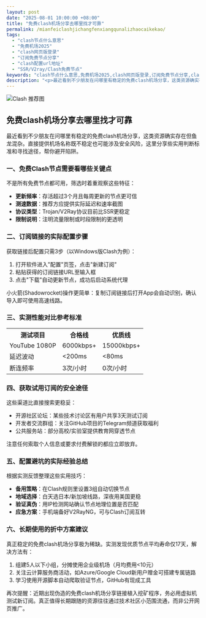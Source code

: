 ```yaml
---
layout: post
date: "2025-08-01 10:00:00 +08:00"
title: "免费clash机场分享去哪里找才可靠"
permalink: /mianfeiclashjichangfenxiangqunalizhaocaikekao/
tags:
  - "clash节点什么意思"
  - "免费机场2025"
  - "clash网页版登录"
  - "订阅免费节点分享"
  - "clash配置url地址"
  - "SSR/V2ray/Clash免费节点"
keywords: "clash节点什么意思,免费机场2025,clash网页版登录,订阅免费节点分享,clash配置url地址,SSR/V2ray/Clash免费节点"
description: "<p>最近看到不少朋友在问哪里有稳定的免费clash机场分享，这类资源确实存在但鱼龙混杂。直接提供机场名称既不稳定也可能涉及安全风险，这里分享些实用判断标准和寻找途径，帮你避开陷阱。</p>"
---
```


![Clash 推荐图](https://clashjd.github.io/assets/img/六月一个月的机场订阅.png)

## 免费clash机场分享去哪里找才可靠

<p>最近看到不少朋友在问哪里有稳定的免费clash机场分享，这类资源确实存在但鱼龙混杂。直接提供机场名称既不稳定也可能涉及安全风险，这里分享些实用判断标准和寻找途径，帮你避开陷阱。</p>
<h3>一、免费Clash节点需要看哪些关键点</h3>
<p>不是所有免费节点都可用，筛选时着重观察这些特征：</p>
<ul>
<li><strong>更新频率</strong>：存活超过3个月且每周更新的节点更可信</li>
<li><strong>测速数据</strong>：推荐方应提供实际延迟和速率截图</li>
<li><strong>协议类型</strong>：Trojan/V2Ray协议目前比SSR更稳定</li>
<li><strong>限制说明</strong>：注明流量限制或时段限制的更透明</li>
</ul>
<h3>二、订阅链接的实际配置步骤</h3>
<p>获取链接后配置只需3步（以Windows版Clash为例）：</p>
<ol>
<li>打开软件进入"配置"页签，点击"新建订阅"</li>
<li>粘贴获得的订阅链接URL至输入框</li>
<li>点击"下载"自动更新节点，成功后启动系统代理</li>
</ol>
<p>小火箭(Shadowrocket)操作更简单：复制订阅链接后打开App会自动识别，确认导入即可使用高速线路。</p>
<h3>三、实测性能对比参考标准</h3>
<table>
<tr>
<th>测试项目</th>
<th>合格线</th>
<th>优质线</th>
</tr>
<tr>
<td>YouTube 1080P</td>
<td>6000kbps+</td>
<td>15000kbps+</td>
</tr>
<tr>
<td>延迟波动</td>
<td>&lt;200ms</td>
<td>&lt;80ms</td>
</tr>
<tr>
<td>断连频率</td>
<td>3次/小时</td>
<td>0次/小时</td>
</tr>
</table>
<h3>四、获取试用订阅的安全途径</h3>
<p>这些渠道比直接搜索更稳妥：</p>
<ul>
<li>开源社区论坛：某些技术讨论区有用户共享3天测试订阅</li>
<li>开发者交流群组：关注GitHub项目的Telegram频道获取福利</li>
<li>公共服务站：部分高校/实验室提供教育网穿透节点</li>
</ul>
<p>注意任何索取个人信息或要求付费解锁的都应立即放弃。</p>
<h3>五、配置避坑的实际经验总结</h3>
<p>根据实测反馈整理这些实用技巧：</p>
<ul>
<li><strong>备用策略</strong>：在Clash规则里设置3组自动切换节点</li>
<li><strong>地域选择</strong>：白天选日本/新加坡线路，深夜用美国更稳</li>
<li><strong>验证真伪</strong>：用IP检测网站确认节点地理位置是否匹配</li>
<li><strong>应急方案</strong>：手机端备好V2RayNG，可与Clash订阅互转</li>
</ul>
<h3>六、长期使用的折中方案建议</h3>
<p>真正稳定的免费clash机场分享极为稀缺。实测发现优质节点平均寿命仅17天，解决方法有：</p>
<ol>
<li>组建5人以下小组，分摊使用企业级机场（月均费用<10元）</li>
<li>关注云计算服务商活动，如Azure/Google Cloud新用户赠金可搭建专属链路</li>
<li>学习使用开源脚本自动爬取验证节点，GitHub有现成工具</li>
</ol>
<p>再次提醒：近期出现伪造的免费clash机场分享链接植入挖矿程序，务必用虚拟机测试新订阅。真正值得长期跟随的资源往往通过技术社区小范围流通，而非公开网页推广。</p>